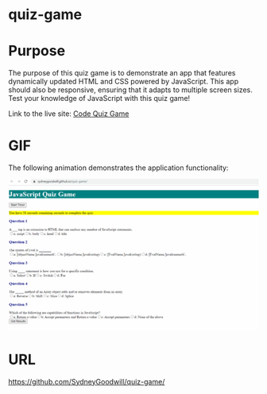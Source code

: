 # quiz-game

# Purpose

The purpose of this quiz game is to demonstrate an app that features dynamically updated HTML and CSS powered by JavaScript. This app should also be responsive, ensuring that it adapts to multiple screen sizes. Test your knowledge of JavaScript with this quiz game!

Link to the live site: [Code Quiz Game](https://sydneygoodwill.github.io/quiz-game/)

# GIF

The following animation demonstrates the application functionality:

![code quiz](./Assets/quizgame.gif)

# URL

https://github.com/SydneyGoodwill/quiz-game/